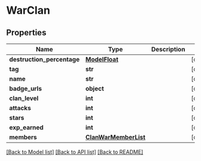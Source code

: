 # WarClan

## Properties
Name | Type | Description | Notes
------------ | ------------- | ------------- | -------------
**destruction_percentage** | [**ModelFloat**](ModelFloat.md) |  | [optional] 
**tag** | **str** |  | [optional] 
**name** | **str** |  | [optional] 
**badge_urls** | **object** |  | [optional] 
**clan_level** | **int** |  | [optional] 
**attacks** | **int** |  | [optional] 
**stars** | **int** |  | [optional] 
**exp_earned** | **int** |  | [optional] 
**members** | [**ClanWarMemberList**](ClanWarMemberList.md) |  | [optional] 

[[Back to Model list]](../README.md#documentation-for-models) [[Back to API list]](../README.md#documentation-for-api-endpoints) [[Back to README]](../README.md)

